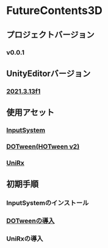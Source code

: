 # FutureContents3D
## プロジェクトバージョン
### v0.0.1
## UnityEditorバージョン
### [2021.3.13f1](https://unity.com/releases/editor/whats-new/2021.3.13)
## 使用アセット
### [InputSystem](https://forpro.unity3d.jp/unity_pro_tips/2021/05/20/1957/)
### [DOTween(HOTween v2)](https://assetstore.unity.com/packages/tools/animation/dotween-hotween-v2-27676)
### [UniRx](https://kingmo.jp/kumonos/unirx-unitask-upm-import/)
## 初期手順
### InputSystemのインストール
### [DOTweenの導入](https://qiita.com/broken55/items/df152c061da759ad1471)
### UniRxの導入
